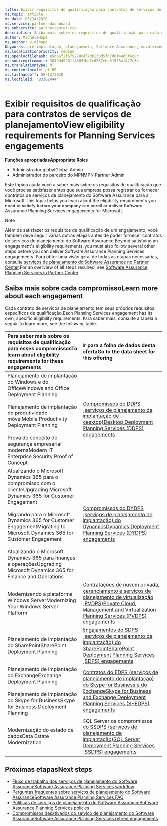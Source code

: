 ```yaml
---
title: Exibir requisitos de qualificação para contratos de serviços de planejamento
ms.topic: article
ms.date: 03/24/2020
ms.service: partner-dashboard
ms.subservice: partnercenter-csp
description: Saiba mais sobre os requisitos de qualificação para cada contrato de serviços de planejamento do Software Assurance que uma empresa pode desejar oferecer a clientes corporativos.
author: MicheleHope
ms.author: v-mihope
Keywords: pré-implantação, planejamento, Software Assurance, envolvimentos, requisitos, qualificação, oferta
ms.localizationpriority: medium
ms.openlocfilehash: e9d66f2f6792780d77db130d5fd7d0f44d5f6c8c
ms.sourcegitcommit: 3849d49261f4f652bd7c0537ebe31558af427c5c
ms.translationtype: MT
ms.contentlocale: pt-BR
ms.lasthandoff: 05/13/2020
ms.locfileid: "83362444"
---
```

# <a name="view-eligibility-requirements-for-planning-services-engagements"></a><span data-ttu-id="c54fe-104">Exibir requisitos de qualificação para contratos de serviços de planejamento</span><span class="sxs-lookup"><span data-stu-id="c54fe-104">View eligibility requirements for Planning Services engagements</span></span>

<span data-ttu-id="c54fe-105">**Funções apropriadas**</span><span class="sxs-lookup"><span data-stu-id="c54fe-105">**Appropriate Roles**</span></span>

- <span data-ttu-id="c54fe-106">Administrador global</span><span class="sxs-lookup"><span data-stu-id="c54fe-106">Global Admin</span></span>
- <span data-ttu-id="c54fe-107">Administrador do parceiro do MPN</span><span class="sxs-lookup"><span data-stu-id="c54fe-107">MPN Partner Admin</span></span>

<span data-ttu-id="c54fe-108">Este tópico ajuda você a saber mais sobre os requisitos de qualificação que você precisa satisfazer antes que sua empresa possa registrar ou fornecer contratos de serviços de planejamento do Software Assurance para a Microsoft.</span><span class="sxs-lookup"><span data-stu-id="c54fe-108">This topic helps you learn about the eligibility requirements you need to satisfy before your company can enroll or deliver Software Assurance Planning Services engagements for Microsoft.</span></span>

>[!NOTE]
> <span data-ttu-id="c54fe-109">Além de satisfazer os requisitos de qualificação de um engajamento, você também deve seguir várias outras etapas antes de poder fornecer contratos de serviços de planejamento do Software Assurance.</span><span class="sxs-lookup"><span data-stu-id="c54fe-109">Beyond satisfying an engagement's eligibility requirements, you must also follow several other steps before you can deliver Software Assurance Planning Services engagements.</span></span> <span data-ttu-id="c54fe-110">Para obter uma visão geral de todas as etapas necessárias, consulte [serviços de planejamento do Software Assurance no Partner Center](software-assurance-dps.md).</span><span class="sxs-lookup"><span data-stu-id="c54fe-110">For an overview of all steps required, see [Software Assurance Planning Services in Partner Center](software-assurance-dps.md).</span></span>

## <a name="learn-more-about-each-engagement"></a><span data-ttu-id="c54fe-111">Saiba mais sobre cada compromisso</span><span class="sxs-lookup"><span data-stu-id="c54fe-111">Learn more about each engagement</span></span>

<span data-ttu-id="c54fe-112">Cada contrato de serviços de planejamento tem seus próprios requisitos específicos de qualificação.</span><span class="sxs-lookup"><span data-stu-id="c54fe-112">Each Planning Services engagement has its own, specific eligibility requirements.</span></span> <span data-ttu-id="c54fe-113">Para saber mais, consulte a tabela a seguir.</span><span class="sxs-lookup"><span data-stu-id="c54fe-113">To learn more, see the following table.</span></span>

|<span data-ttu-id="c54fe-114">**Para saber mais sobre os requisitos de qualificação para esses compromissos**</span><span class="sxs-lookup"><span data-stu-id="c54fe-114">**To learn about eligibility requirements for these engagements**</span></span>   |<span data-ttu-id="c54fe-115">**Ir para a folha de dados desta oferta**</span><span class="sxs-lookup"><span data-stu-id="c54fe-115">**Go to the data sheet for this offering**</span></span>  |
|:------------------------------------|:------------------|
| <span data-ttu-id="c54fe-116">Planejamento de implantação do Windows e do Office</span><span class="sxs-lookup"><span data-stu-id="c54fe-116">Windows and Office Deployment Planning</span></span><br/><br/> <span data-ttu-id="c54fe-117">Planejamento de implantação de produtividade móvel</span><span class="sxs-lookup"><span data-stu-id="c54fe-117">Mobile Productivity Deployment Planning</span></span><br/><br/> <span data-ttu-id="c54fe-118">Prova de conceito de segurança empresarial moderna</span><span class="sxs-lookup"><span data-stu-id="c54fe-118">Modern IT Enterprise Security Proof of Concept</span></span> | [<span data-ttu-id="c54fe-119">Compromissos do DDPS (serviços de planejamento de implantação de desktop)</span><span class="sxs-lookup"><span data-stu-id="c54fe-119">Desktop Deployment Planning Services (DDPS) engagements</span></span>](https://go.microsoft.com/fwlink/?linkid=2116072) |
| <span data-ttu-id="c54fe-120">Atualizando o Microsoft Dynamics 365 para o compromisso com o cliente</span><span class="sxs-lookup"><span data-stu-id="c54fe-120">Upgrading Microsoft Dynamics 365 for Customer Engagement</span></span><br/><br/> <span data-ttu-id="c54fe-121">Migrando para o Microsoft Dynamics 365 for Customer Engagement</span><span class="sxs-lookup"><span data-stu-id="c54fe-121">Migrating to Microsoft Dynamics 365 for Customer Engagement</span></span><br/><br/> <span data-ttu-id="c54fe-122">Atualizando o Microsoft Dynamics 365 para finanças e operações</span><span class="sxs-lookup"><span data-stu-id="c54fe-122">Upgrading Microsoft Dynamics 365 for Finance and Operations</span></span>  | [<span data-ttu-id="c54fe-123">Compromissos do DYDPS (serviços de planejamento de implantação) do Dynamics</span><span class="sxs-lookup"><span data-stu-id="c54fe-123">Dynamics Deployment Planning Services (DYDPS) engagements</span></span>](https://go.microsoft.com/fwlink/?linkid=2116073)  |
| <span data-ttu-id="c54fe-124">Modernizando a plataforma Windows Server</span><span class="sxs-lookup"><span data-stu-id="c54fe-124">Modernizing Your Windows Server Platform</span></span> | [<span data-ttu-id="c54fe-125">Contratações de nuvem privada, gerenciamento e serviços de planejamento de virtualização (PVDPS)</span><span class="sxs-lookup"><span data-stu-id="c54fe-125">Private Cloud, Management and Virtualization Planning Services (PVDPS) engagements</span></span>](https://go.microsoft.com/fwlink/?linkid=2115982) |
| <span data-ttu-id="c54fe-126">Planejamento de implantação do SharePoint</span><span class="sxs-lookup"><span data-stu-id="c54fe-126">SharePoint Deployment Planning</span></span>   | [<span data-ttu-id="c54fe-127">Engajamentos do SDPS (serviços de planejamento de implantação) do SharePoint</span><span class="sxs-lookup"><span data-stu-id="c54fe-127">SharePoint Deployment Planning Services (SDPS) engagements</span></span>](https://go.microsoft.com/fwlink/?linkid=2116074)  |
| <span data-ttu-id="c54fe-128">Planejamento de implantação do Exchange</span><span class="sxs-lookup"><span data-stu-id="c54fe-128">Exchange Deployment Planning</span></span><br/><br/> <span data-ttu-id="c54fe-129">Planejamento de implantação do Skype for Business</span><span class="sxs-lookup"><span data-stu-id="c54fe-129">Skype for Business Deployment Planning</span></span>  | [<span data-ttu-id="c54fe-130">Contratos do EDPS (serviços de planejamento de implantação) do Skype for Business e do Exchange</span><span class="sxs-lookup"><span data-stu-id="c54fe-130">Skype for Business and Exchange Deployment Planning Services (S-EDPS) engagements</span></span>](https://go.microsoft.com/fwlink/?linkid=2116075)  |
| <span data-ttu-id="c54fe-131">Modernização do estado de dados</span><span class="sxs-lookup"><span data-stu-id="c54fe-131">Data Estate Modernization</span></span>  | [<span data-ttu-id="c54fe-132">SQL Server os compromissos do SSDPS (serviços de planejamento de implantação)</span><span class="sxs-lookup"><span data-stu-id="c54fe-132">SQL Server Deployment Planning Services (SSDPS) engagements</span></span>](https://go.microsoft.com/fwlink/?linkid=2116076)  |

## <a name="next-steps"></a><span data-ttu-id="c54fe-133">Próximas etapas</span><span class="sxs-lookup"><span data-stu-id="c54fe-133">Next steps</span></span>

- [<span data-ttu-id="c54fe-134">Fluxo de trabalho dos serviços de planejamento do Software Assurance</span><span class="sxs-lookup"><span data-stu-id="c54fe-134">Software Assurance Planning Services workflow</span></span>](https://go.microsoft.com/fwlink/?linkid=2115983)
- [<span data-ttu-id="c54fe-135">Perguntas frequentes sobre serviços de planejamento do Software Assurance</span><span class="sxs-lookup"><span data-stu-id="c54fe-135">Software Assurance Planning Services FAQ</span></span>](https://go.microsoft.com/fwlink/?linkid=2116077)
- [<span data-ttu-id="c54fe-136">Políticas de serviços de planejamento do Software Assurance</span><span class="sxs-lookup"><span data-stu-id="c54fe-136">Software Assurance Planning Services policies</span></span>](https://go.microsoft.com/fwlink/?linkid=2115984)
- [<span data-ttu-id="c54fe-137">Compromissos desativados do serviço de planejamento do Software Assurance</span><span class="sxs-lookup"><span data-stu-id="c54fe-137">Software Assurance Planning Services retired engagements</span></span>](https://query.prod.cms.rt.microsoft.com/cms/api/am/binary/RE4sln9)
